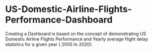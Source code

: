 # US-Domestic-Airline-Flights-Performance-Dashboard
Creating a Dashboard is based on the concept of demonstrating US Domestic Airline Flights Performance and Yearly average flight delay statistics for a given year ( 2005 to 2020). 
